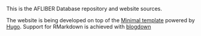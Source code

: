 This is the AFLIBER Database repository and website sources.

The website is being developed on top of the [Minimal template](https://github.com/calintat/minimal/) 
powered by [Hugo](https://gohugo.io/).
Support for RMarkdown is achieved with [blogdown](https://github.com/rstudio/blogdown)
